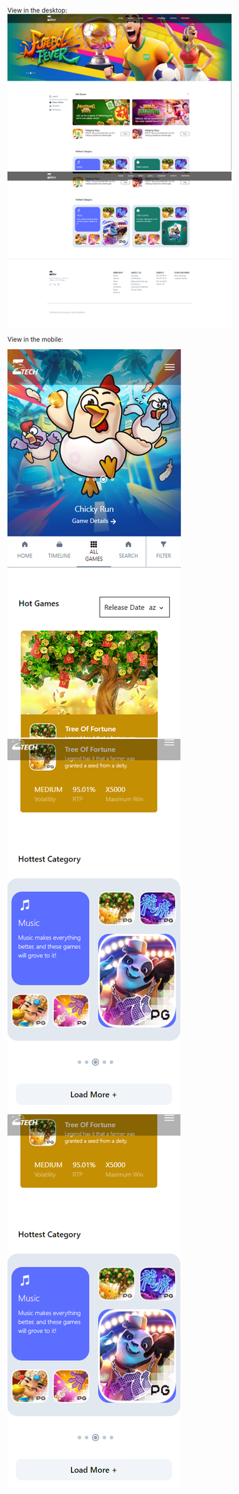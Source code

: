 View in the desktop:
![Desktop view 1](/public/large_1.png)
![Desktop view 2](/public/large_2.png)

View in the mobile:

![DesMobile view 1](/public/sm_1.png)
![DesMobile view 2](/public/sm_2.png)
![DesMobile view 3](/public/sm_2.png)

